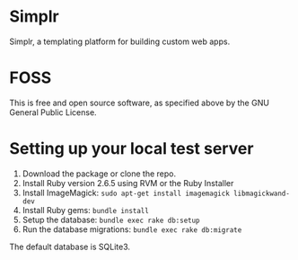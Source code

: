 # Simplr

Simplr, a templating platform for building custom web apps.

# FOSS

This is free and open source software, as specified above by the GNU General Public License.

# Setting up your local test server

1. Download the package or clone the repo.
2. Install Ruby version 2.6.5 using RVM or the Ruby Installer
3. Install ImageMagick: `sudo apt-get install imagemagick libmagickwand-dev`
4. Install Ruby gems: `bundle install`
5. Setup the database: `bundle exec rake db:setup`
6. Run the database migrations: `bundle exec rake db:migrate`

The default database is SQLite3.
